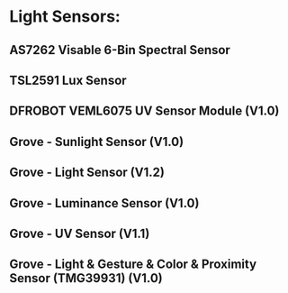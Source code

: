 # Light Sensors:
## AS7262 Visable 6-Bin Spectral Sensor
## TSL2591 Lux Sensor
## DFROBOT VEML6075 UV Sensor Module (V1.0)
## Grove - Sunlight Sensor (V1.0)
## Grove - Light Sensor (V1.2)
## Grove - Luminance Sensor (V1.0)
## Grove - UV Sensor (V1.1)
## Grove - Light & Gesture & Color & Proximity Sensor (TMG39931) (V1.0)
